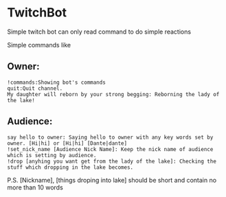 # TwitchBot
Simple twitch bot can only read command to do simple reactions

Simple commands like

## Owner:

    !commands:Showing bot's commands
    quit:Quit channel.
    My daughter will reborn by your strong begging: Reborning the lady of the lake!
    
## Audience:

    say hello to owner: Saying hello to owner with any key words set by owner. [Hi|hi] or [Hi|hi] [Dante|dante]
    !set_nick_name [Audience Nick Name]: Keep the nick name of audience which is setting by audience.
    !drop [anyhing you want get from the lady of the lake]: Checking the stuff which dropping in the lake becomes.
    
P.S. [Nickname], [things droping into lake] should be short and contain no more than 10 words
